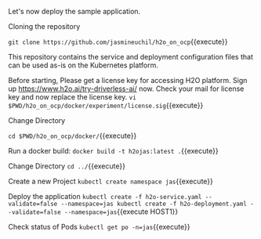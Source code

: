 Let's now deploy the sample application.

Cloning the repository

`git clone https://github.com/jasmineuchil/h2o_on_ocp`{{execute}}

This repository contains the service and deployment configuration files that can be used as-is on the  Kubernetes platform.


Before starting, Please get a license key for accessing H2O platform. Sign up https://www.h2o.ai/try-driverless-ai/ now.
Check your mail for license key and now replace the license key.
`vi $PWD/h2o_on_ocp/docker/experiment/license.sig`{{execute}}


Change Directory

`cd $PWD/h2o_on_ocp/docker/`{{execute}}

Run a docker build:
 `docker build -t h2ojas:latest .`{{execute}}

Change Directory
`cd ../`{{execute}}

Create a new Project
`kubectl create namespace jas`{{execute}}

Deploy the application
 `kubectl create -f h2o-service.yaml --validate=false --namespace=jas
 kubectl create -f h2o-deployment.yaml --validate=false --namespace=jas`{{execute HOST1}}


Check status of Pods
`kubectl get po -n=jas`{{execute}}
